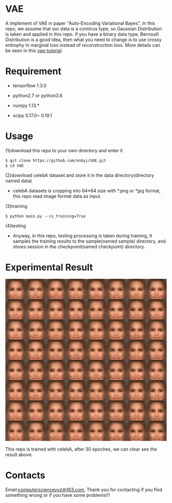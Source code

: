 # VAE
  
  A implement of VAE in paper "Auto-Encoding Variational Bayes". In this repo, we assume that our data is a continus type, so Gaussian Distribution is taken and applied in this repo. If you have a binary data type, Bernoulli Distribution is a good idea, then what you need to change is to use crossy entrophy in marginal loss instead of reconstruction loss. More details can be seen in this [vae-tutorial](https://home.zhaw.ch/~dueo/bbs/files/vae.pdf)

# Requirement
  - tensorflow 1.3.0

  - python2.7 or python3.6

  - numpy 1.13.*

  - scipy 0.17.0~ 0.19.1
  
# Usage
  (1)download this repo to your own directory and enter it
  
    $ git clone https://github.com/nnUyi/VAE.git
    $ cd VAE
    
  (2)download celebA dataset and store it in the data directory(directory named data)
      
   - celebA datasets is cropping into 64*64 size with *.png or *jpg format, this repo read image format data as input.
      
  (3)training
  
    $ python main.py --is_training=True
  
  (4)testing
    
   - Anyway, in this repo, testing processing is taken during training, It samples the training results to the sample(named sample) directory, and stores session in the checkpoint(named checkpoint) directory.

# Experimental Result
   <p align='center'><img src='train_29_0900.png'></p>
  
  This repo is trained with celebA, after 30 epoches, we can clear see the result above.
  
# Contacts

  Email:computerscienceyyz@163.com, Thank you for contacting if you find something wrong or if you have some problems!!!
